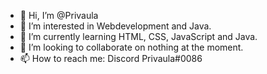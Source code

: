 - 👋 Hi, I’m @Privaula
- 👀 I’m interested in Webdevelopment and Java.
- 🌱 I’m currently learning HTML, CSS, JavaScript and Java.
- 💞️ I’m looking to collaborate on nothing at the moment.
- 📫 How to reach me: Discord Privaula#0086

<!---
Privaula/Privaula is a ✨ special ✨ repository because its `README.md` (this file) appears on your GitHub profile.
You can click the Preview link to take a look at your changes.
--->
